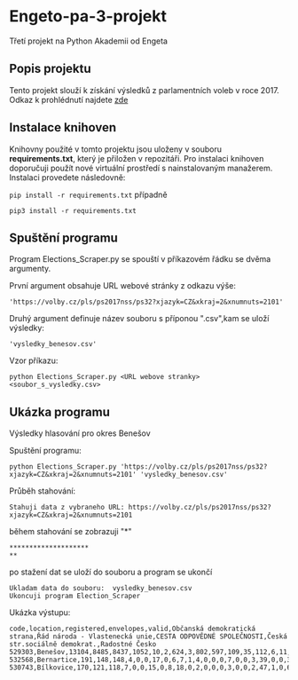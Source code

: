 # Engeto-pa-3-projekt
Třetí projekt na Python Akademii od Engeta
## Popis projektu
Tento projekt slouží k získání výsledků z parlamentních voleb v roce 2017.
Odkaz k prohlédnutí najdete [zde](https://volby.cz/pls/ps2017nss/ps3?xjazyk=CZ)
## Instalace knihoven
Knihovny použité v tomto projektu jsou uloženy v souboru **requirements.txt**, který je přiložen v repozitáři.
Pro instalaci knihoven doporučuji použít nové virtuální prostředí s nainstalovaným manažerem.
Instalaci provedete následovně:

``` pip install -r requirements.txt ```         případně

``` pip3 install -r requirements.txt ```

## Spuštění programu
Program Elections_Scraper.py se spouští v příkazovém řádku se dvěma argumenty.

První argument obsahuje URL webové stránky z odkazu výše:
```
'https://volby.cz/pls/ps2017nss/ps32?xjazyk=CZ&xkraj=2&xnumnuts=2101'
```

Druhý argument definuje název souboru s příponou ".csv",kam se uloží výsledky:
```
'vysledky_benesov.csv'
```

Vzor příkazu:

```python Elections_Scraper.py <URL webove stranky> <soubor_s_vysledky.csv>```

## Ukázka programu

Výsledky hlasování pro okres Benešov

Spuštění programu:

``` python Elections_Scraper.py 'https://volby.cz/pls/ps2017nss/ps32?xjazyk=CZ&xkraj=2&xnumnuts=2101' 'vysledky_benesov.csv' ```

Průběh stahování:

``` Stahuji data z vybraneho URL: https://volby.cz/pls/ps2017nss/ps32?xjazyk=CZ&xkraj=2&xnumnuts=2101 ```

během stahování se zobrazuji "*"

```
********************
**
```

po stažení dat se uloží do souboru a program se ukončí

```
Ukladam data do souboru:  vysledky_benesov.csv
Ukoncuji program Election_Scraper
```

Ukázka výstupu:
```
code,location,registered,envelopes,valid,Občanská demokratická strana,Řád národa - Vlastenecká unie,CESTA ODPOVĚDNÉ SPOLEČNOSTI,Česká str.sociálně demokrat.,Radostné Česko
529303,Benešov,13104,8485,8437,1052,10,2,624,3,802,597,109,35,112,6,11,948,3,6,414,2577,3,21,314,5,58,17,16,682,10
532568,Bernartice,191,148,148,4,0,0,17,0,6,7,1,4,0,0,0,7,0,0,3,39,0,0,37,0,3,0,0,20,0
530743,Bílkovice,170,121,118,7,0,0,15,0,8,18,0,2,0,0,0,3,0,0,2,47,1,0,6,0,0,0,0,9,0
```

